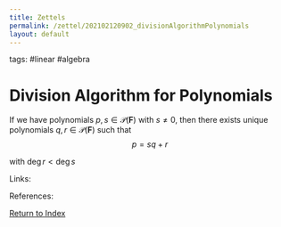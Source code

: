 ```yaml
---
title: Zettels
permalink: /zettel/202102120902_divisionAlgorithmPolynomials
layout: default
---
```

tags: #linear #algebra

# Division Algorithm for Polynomials

If we have polynomials $p, s \in \mathcal{P}(\mathbf{F})$ with $s \neq 0$, then there exists unique polynomials 
$q, r \in \mathcal{P}(\mathbf{F})$ such that 
$$
p = sq + r
$$

with $\mathrm{deg} \, r < \mathrm{deg} \, s$

Links: 

References: 

[Return to Index](index)